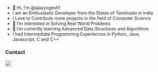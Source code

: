 - 👋 Hi, I’m @ajayyogesh1
- I am an Enthusiastic Developer from the States of Tamilnadu in India 
- I Love to Contribute more projects in the field of Computer Science
- 👀 I’m interested in Solving Real World Problems
- 🌱 I’m currently learning Advanced Data Structures and Algorithms
- I had Intermediate Programming Experiences in Python, Java, Javascript, C and C++

### Contact
[<img align="left" alt="ajayyogesh1 | HackerRank" width="22px" src="https://cdn.jsdelivr.net/npm/simple-icons@v3/icons/hackerrank.svg" />](https://www.hackerrank.com/Ajay001)

<!---
ajayyogesh1/ajayyogesh1 is a ✨ special ✨ repository because its `README.md` (this file) appears on your GitHub profile.
You can click the Preview link to take a look at your changes.
--->
